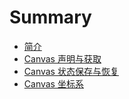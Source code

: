 # Summary

* [简介](README.md)
* [Canvas 声明与获取](chapter1_canvas_sheng_ming_yu_huo_qu.md)
* [Canvas 状态保存与恢复](canvas_zhuang_tai_bao_cun_yu_hui_fu.md)
* [Canvas 坐标系](canvas_zuo_biao_xi.md)

